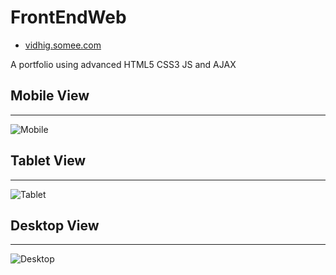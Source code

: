 # FrontEndWeb 
* [vidhig.somee.com](http://vidhig.somee.com)

A portfolio using advanced HTML5 CSS3 JS and AJAX 
## Mobile View
---
![Mobile](http://vidhig.somee.com/mobile.JPG)


## Tablet View
---
![Tablet](http://vidhig.somee.com/tab.JPG)


## Desktop View
---
![Desktop](http://vidhig.somee.com/Capture.JPG)



